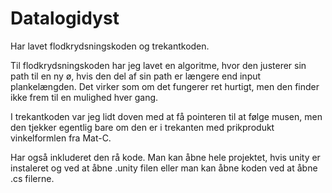 # Datalogidyst

Har lavet flodkrydsningskoden og trekantkoden.

Til flodkrydsningskoden har jeg lavet en algoritme, hvor den justerer sin path til en ny ø, hvis den del af sin path er længere end input plankelængden. Det virker som om det fungerer ret hurtigt, men den finder ikke frem til en mulighed hver gang.

I trekantkoden var jeg lidt doven med at få pointeren til at følge musen, men den tjekker egentlig bare om den er i trekanten med prikprodukt vinkelformlen fra Mat-C.

Har også inkluderet den rå kode. Man kan åbne hele projektet, hvis unity er instaleret og ved at åbne .unity filen eller man kan åbne koden ved at åbne .cs filerne.
